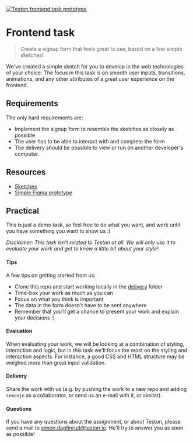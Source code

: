 [![Teston frontend task prototype](https://storage.googleapis.com/teston-io-assets/misc/frontend-task-thumb.png)](https://www.figma.com/proto/PnmEXK64A0iI8rCnQgIgq4/Frontend-task?node-id=1%3A23&viewport=785%2C336%2C0.22817742824554443&scaling=min-zoom)

# Frontend task

> Create a signup form that feels great to use, based on a few simple sketches!

We've created a simple sketch for you to develop in the web technologies of your choice. The focus in this task is on smooth user inputs, transitions, animations, and any other attributes of a great user experience on the frontend.

## Requirements
The only hard requirements are:
* Implement the signup form to resemble the sketches as closely as possible
* The user has to be able to interact with and complete the form
* The delivery should be possible to view or run on another developer's computer.

## Resources
* [Sketches](/sketches)
* [Simple Figma prototype](https://www.figma.com/proto/PnmEXK64A0iI8rCnQgIgq4/Frontend-task?node-id=1%3A23&viewport=785%2C336%2C0.22817742824554443&scaling=min-zoom)

## Practical
This is just a demo task, so feel free to do what you want, and work until you have something you want to show us :)

_Disclaimer: This task isn't related to Teston at all. We will only use it to evaluate your work and get to know a little bit about your style!_

#### Tips
A few tips on getting started from us:

* Clone this repo and start working locally in the [delivery](/delivery) folder
* Time-box your work as much as you can
* Focus on what you think is important
* The data in the form doesn't have to be sent anywhere
* Remember that you'll get a chance to present your work and explain your decisions :)

#### Evaluation
When evaluating your work, we will be looking at a combination of styling, interaction and logic, but in this task we'll focus the most on the styling and interaction aspects. For instance, a good CSS and HTML structure may be weighed more than great input validation.  

#### Delivery
Share the work with us (e.g. by pushing the work to a new repo and adding `semonje` as a collaborator, or send us an e-mail with it, or similar).

#### Questions
If you have any questions about the assignment, or about Teston, please send a mail to simon.dagfinrud@teston.io. He'll try to answer you as soon as possible!

